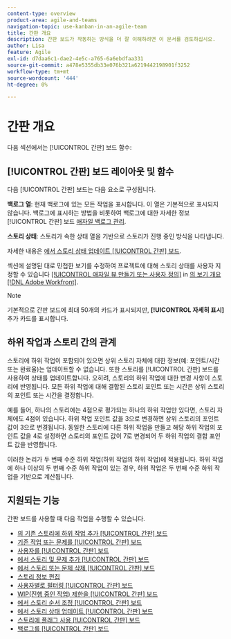 ```yaml
---
content-type: overview
product-area: agile-and-teams
navigation-topic: use-kanban-in-an-agile-team
title: 간판 개요
description: 간판 보드가 작동하는 방식을 더 잘 이해하려면 이 문서를 검토하십시오.
author: Lisa
feature: Agile
exl-id: d7daa6c1-dae2-4e5c-a765-6a6ebdfaa331
source-git-commit: a478e5355db33e076b321a6219442198901f3252
workflow-type: tm+mt
source-wordcount: '444'
ht-degree: 0%

---
```


# 간판 개요

다음 섹션에서는 [!UICONTROL 간판] 보드 함수:

## [!UICONTROL 간판] 보드 레이아웃 및 함수

다음 [!UICONTROL 간판] 보드는 다음 요소로 구성됩니다.

**백로그 열**: 현재 백로그에 있는 모든 작업을 표시합니다. 이 열은 기본적으로 표시되지 않습니다. 백로그에 표시하는 방법을 비롯하여 백로그에 대한 자세한 정보 [!UICONTROL 간판] 보드 [애자일 백로그 관리](../../agile/work-in-an-agile-environment/manage-the-agile-backlog.md).

**스토리 상태**: 스토리가 속한 상태 열을 기반으로 스토리가 진행 중인 방식을 나타냅니다.

자세한 내용은 [에서 스토리 상태 업데이트 [!UICONTROL 간판] 보드](../../agile/use-kanban-in-an-agile-team/update-the-status-of-stories.md).

섹션에 설명된 대로 민첩한 보기를 수정하여 프로젝트에 대해 스토리 상태를 사용자 지정할 수 있습니다 [[!UICONTROL 애자일 뷰 만들기 또는 사용자 정의]](../../reports-and-dashboards/reports/reporting-elements/views-overview.md#customizing-an-agile-view) in [의 보기 개요 [!DNL Adobe Workfront]](../../reports-and-dashboards/reports/reporting-elements/views-overview.md).

>[!NOTE]
>
>기본적으로 간판 보드에 최대 50개의 카드가 표시되지만, **[!UICONTROL 자세히 표시]** 추가 카드를 표시합니다.

## 하위 작업과 스토리 간의 관계

스토리에 하위 작업이 포함되어 있으면 상위 스토리 자체에 대한 정보(예: 포인트/시간 또는 완료율)는 업데이트할 수 없습니다. 또한 스토리를 [!UICONTROL 간판] 보드를 사용하여 상태를 업데이트합니다. 오히려, 스토리의 하위 작업에 대한 변경 사항이 스토리에 반영됩니다. 모든 하위 작업에 대해 결합된 스토리 포인트 또는 시간은 상위 스토리의 포인트 또는 시간을 결정합니다.

예를 들어, 하나의 스토리에는 4점으로 평가되는 하나의 하위 작업만 있다면, 스토리 자체에도 4점이 있습니다. 하위 작업 포인트 값을 3으로 변경하면 상위 스토리의 포인트 값이 3으로 변경됩니다. 동일한 스토리에 다른 하위 작업을 만들고 해당 하위 작업의 포인트 값을 4로 설정하면 스토리의 포인트 값이 7로 변경되어 두 하위 작업의 결합 포인트 값을 반영합니다.

이러한 논리가 두 번째 수준 하위 작업(하위 작업의 하위 작업)에 적용됩니다. 하위 작업에 하나 이상의 두 번째 수준 하위 작업이 있는 경우, 하위 작업은 두 번째 수준 하위 작업을 기반으로 계산됩니다.

## 지원되는 기능

간판 보드를 사용할 때 다음 작업을 수행할 수 있습니다.

* [의 기존 스토리에 하위 작업 추가 [!UICONTROL 간판] 보드](../../agile/use-kanban-in-an-agile-team/add-a-subtask-to-an-existing-story.md)
* [기존 작업 또는 문제를 [!UICONTROL 간판] 보드](../../agile/use-kanban-in-an-agile-team/add-existing-tasks-or-issues-to-the-kanban-board.md)
* [사용자를 [!UICONTROL 간판] 보드](../../agile/use-kanban-in-an-agile-team/assign-users-to-a-story.md)
* [에서 스토리 및 문제 추가 [!UICONTROL 간판] 보드](../../agile/use-kanban-in-an-agile-team/add-story-from-kanban-board.md)
* [에서 스토리 또는 문제 삭제 [!UICONTROL 간판] 보드](../../agile/use-kanban-in-an-agile-team/delete-story-from-kanban-board.md)
* [스토리 정보 편집](../../agile/use-kanban-in-an-agile-team/edit-story-information.md)
* [사용자별로 필터링 [!UICONTROL 간판] 보드](../../agile/use-kanban-in-an-agile-team/filter-by-user.md)
* [WIP(진행 중인 작업) 제한을 [!UICONTROL 간판] 보드](../../agile/use-kanban-in-an-agile-team/work-in-progress-limit-on-the-kanban-board.md)
* [에서 스토리 순서 조정 [!UICONTROL 간판] 보드](../../agile/use-kanban-in-an-agile-team/reorder-stories-on-the-kanban-board.md)
* [에서 스토리 상태 업데이트 [!UICONTROL 간판] 보드](../../agile/use-kanban-in-an-agile-team/update-the-status-of-stories.md)
* [스토리에 플래그 사용 [!UICONTROL 간판] 보드](../../agile/use-kanban-in-an-agile-team/use-flags-on-stories.md)
* [백로그를 [!UICONTROL 간판] 보드](../../agile/use-kanban-in-an-agile-team/view-the-backlog-on-the-kanban-board.md)

